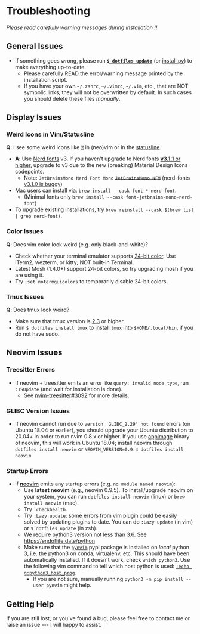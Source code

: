 # Troubleshooting

*Please read carefully warning messages during installation !!*

## General Issues

* If something goes wrong, please run **[`$ dotfiles update`](../bin/dotfiles)** (or [install.py](../install.py)) to make everything up-to-date.
    * Please carefully READ the error/warning message printed by the installation script.
    * If you have your own `~/.zshrc`, `~/.vimrc`, `~/.vim`, etc., that are NOT symbolic links,
      they will not be overwritten by default.
      In such cases you should delete these files *manually*.

## Display Issues

### Weird Icons in Vim/Statusline
**Q**: I see some weird icons like `⍰` in (neo)vim or in the [statusline](https://github.com/powerline/powerline#vim-statusline).
- **A**: Use [Nerd fonts](https://github.com/ryanoasis/nerd-fonts) v3. If you haven't upgrade to Nerd fonts [**v3.1.1** or higher](https://github.com/ryanoasis/nerd-fonts/releases/tag/v3.1.1), upgrade to v3 due to the new (breaking) Material Design Icons codepoints.
  - Note: `JetBrainsMono Nerd Font Mono` ~~`JetBrainsMono NFM`~~ (nerd-fonts [v3.1.0 is buggy](https://github.com/ryanoasis/nerd-fonts/issues/1434))
- Mac users can install via: `brew install --cask font-*-nerd-font`.
  - (Minimal fonts only `brew install --cask font-jetbrains-mono-nerd-font`)
- To upgrade existing installations, try `brew reinstall --cask $(brew list | grep nerd-font)`.

### Color Issues
**Q**: Does vim color look weird (e.g. only black-and-white)?
- Check whether your terminal emulator supports [24-bit color](https://github.com/wookayin/dotfiles/pull/9). Use iTerm2, wezterm, or kitty; NOT built-in Terminal.
- Latest Mosh (1.4.0+) support 24-bit colors, so try upgrading mosh if you are using it.
- Try `:set notermguicolors` to temporarily disable 24-bit colors.

### Tmux Issues
**Q**: Does tmux look weird?
- Make sure that tmux version is [2.3](../etc/ubuntu-setup.sh) or higher.
- Run `$ dotfiles install tmux` to install `tmux` into `$HOME/.local/bin`, if you do not have sudo.

## Neovim Issues

### Treesitter Errors
* If neovim + treesitter emits an error like `query: invalid node type`, run `:TSUpdate` (and wait for installation is done).
  * See [nvim-treesitter#3092](https://github.com/nvim-treesitter/nvim-treesitter/issues/3092) for more details.

### GLIBC Version Issues
* If neovim cannot run due to `version 'GLIBC_2.29' not found` errors (on Ubuntu 18.04 or earlier),
  you should upgrade your Ubuntu distribution to 20.04+ in order to run nvim 0.8.x or higher.
  If you use [appimage](https://github.com/neovim/neovim/releases/tag/stable) binary of neovim,
  this will work in Ubuntu 18.04; install neovim through `dotfiles install neovim` or `NEOVIM_VERSION=0.9.4 dotfiles install neovim`.

### Startup Errors
* If [**neovim**](https://github.com/neovim/neovim) emits any startup errors (e.g. `no module named neovim`):
    * Use **latest neovim** (e.g., neovim 0.9.5).
      To install/upgrade neovim on your system, you can run `dotfiles install neovim` (linux) or `brew install neovim` (mac).
    * Try `:checkhealth`.
    * Try `:Lazy update`: some errors from vim plugin could be easily solved by updating plugins to date.
      You can do `:Lazy update` (in vim) or `$ dotfiles update` (in zsh).
    * We require python3 version not less than 3.6. See https://endoflife.date/python
    * Make sure that the [`pynvim`](https://pypi.python.org/pypi/pynvim/) pypi package is installed on *local* python 3,
      i.e. the python3 on conda, virtualenv, etc.
      This should have been automatically installed.
      If it doesn't work, check `which python3`. Use the following vim command to tell which host python is used:
          [`:echo g:python3_host_prog`](https://github.com/wookayin/dotfiles/blob/master/nvim/init.vim).
      * If you are not sure, manually running `python3 -m pip install --user pynvim` might help.

## Getting Help

If you are still lost, or you've found a bug, please feel free to contact me or raise an issue --- I will happy to assist.